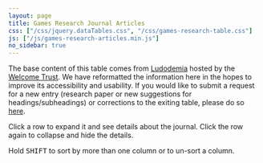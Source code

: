 ```yaml
---
layout: page
title: Games Research Journal Articles
css: ["/css/jquery.dataTables.css", "/css/games-research-table.css"]
js: ["/js/games-research-articles.min.js"]
no_sidebar: true
---
```


The base content of this table comes from [Ludodemia](http://ludodemia.pbworks.com/w/page/67607594/Welcome%20to%20Ludodemia) hosted by the [Welcome Trust](http://www.wellcome.ac.uk/). We have reformatted the information here in the hopes to improve its accessibility and usability. If you would like to submit a request for a new entry (research paper or new suggestions for headings/subheadings) or corrections to the exiting table, please do so [here](https://docs.google.com/spreadsheet/ccc?key=0AqjgW5ZOmo0kdFQ4LUtlV2FpYlVNVkFlOHNrWHQza0E&usp=sharing). <span class="games-research-timestamp"></span>

<div class="alert alert-info">
<p class="hint">Click a row to expand it and see details about the journal. Click the row again to collapse and hide the details.</p>
<p class="hint">Hold <kbd>SHIFT</kbd> to sort by more than one column or to un-sort a column.</p>
</div>

<table class="games-research articles">
<thead></thead>
<tbody></tbody>
</table>

